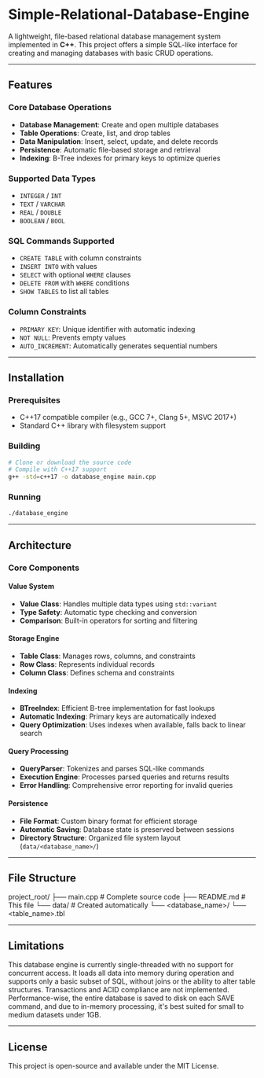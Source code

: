 # Simple-Relational-Database-Engine

A lightweight, file-based relational database management system implemented in **C++**. This project offers a simple SQL-like interface for creating and managing databases with basic CRUD operations.

---

## Features

### Core Database Operations
- **Database Management**: Create and open multiple databases
- **Table Operations**: Create, list, and drop tables
- **Data Manipulation**: Insert, select, update, and delete records
- **Persistence**: Automatic file-based storage and retrieval
- **Indexing**: B-Tree indexes for primary keys to optimize queries

### Supported Data Types
- `INTEGER` / `INT`  
- `TEXT` / `VARCHAR` 
- `REAL` / `DOUBLE`
- `BOOLEAN` / `BOOL` 

### SQL Commands Supported
- `CREATE TABLE` with column constraints  
- `INSERT INTO` with values  
- `SELECT` with optional `WHERE` clauses  
- `DELETE FROM` with `WHERE` conditions  
- `SHOW TABLES` to list all tables  

### Column Constraints
- `PRIMARY KEY`: Unique identifier with automatic indexing  
- `NOT NULL`: Prevents empty values  
- `AUTO_INCREMENT`: Automatically generates sequential numbers  

---

## Installation

### Prerequisites
- C++17 compatible compiler (e.g., GCC 7+, Clang 5+, MSVC 2017+)
- Standard C++ library with filesystem support

### Building

```bash
# Clone or download the source code
# Compile with C++17 support
g++ -std=c++17 -o database_engine main.cpp
```

### Running

```bash
./database_engine
```

---

## Architecture

### Core Components

#### Value System
- **Value Class**: Handles multiple data types using `std::variant`
- **Type Safety**: Automatic type checking and conversion
- **Comparison**: Built-in operators for sorting and filtering

#### Storage Engine
- **Table Class**: Manages rows, columns, and constraints
- **Row Class**: Represents individual records
- **Column Class**: Defines schema and constraints

#### Indexing
- **BTreeIndex**: Efficient B-tree implementation for fast lookups
- **Automatic Indexing**: Primary keys are automatically indexed
- **Query Optimization**: Uses indexes when available, falls back to linear search

#### Query Processing
- **QueryParser**: Tokenizes and parses SQL-like commands
- **Execution Engine**: Processes parsed queries and returns results
- **Error Handling**: Comprehensive error reporting for invalid queries

#### Persistence
- **File Format**: Custom binary format for efficient storage
- **Automatic Saving**: Database state is preserved between sessions
- **Directory Structure**: Organized file system layout (`data/<database_name>/`)

---

## File Structure

project_root/
├── main.cpp              # Complete source code
├── README.md            # This file
└── data/                # Created automatically
    └── <database_name>/
        └── <table_name>.tbl

---

## Limitations

This database engine is currently single-threaded with no support for concurrent access. It loads all data into memory during operation and supports only a basic subset of SQL, without joins or the ability to alter table structures. Transactions and ACID compliance are not implemented. Performance-wise, the entire database is saved to disk on each SAVE command, and due to in-memory processing, it's best suited for small to medium datasets under 1GB.

---

## License

This project is open-source and available under the MIT License.
